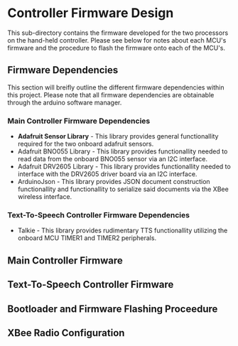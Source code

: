 # Controller Firmware Design
This sub-directory contains the firmware developed for the two processors on the hand-held controller. Please see below for notes about each MCU's firmware and the procedure to flash the firmware onto each of the MCU's. 

## Firmware Dependencies 
This section will breifly outline the different firmware dependencies within this project. Please note that all firmware dependencies are obtainable through the arduino software manager. 

### Main Controller Firmware Dependencies
* **Adafruit Sensor Library** - This library provides general functionallity required for the two onboard adafruit sensors.
* Adafruit BNO055 Library - This library provides functionallity needed to read data from the onboard BNO055 sensor via an I2C interface. 
* Adafruit DRV2605 Library - This library provides functionallity needed to interface with the DRV2605 driver board via an I2C interface.
* ArduinoJson - This library provides JSON document construction functionallity and functionallity to serialize said documents via the XBee wireless interface. 

### Text-To-Speech Controller Firmware Dependencies
* Talkie - This library provides rudimentary TTS functionallity utilizing the onboard MCU TIMER1 and TIMER2 peripherals. 

## Main Controller Firmware

## Text-To-Speech Controller Firmware

## Bootloader and Firmware Flashing Proceedure

## XBee Radio Configuration
